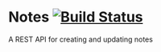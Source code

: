 # Notes [![Build Status](https://travis-ci.org/nounoursheureux/notes-api.svg?branch=master)](https://travis-ci.org/nounoursheureux/notes-api)

A REST API for creating and updating notes
